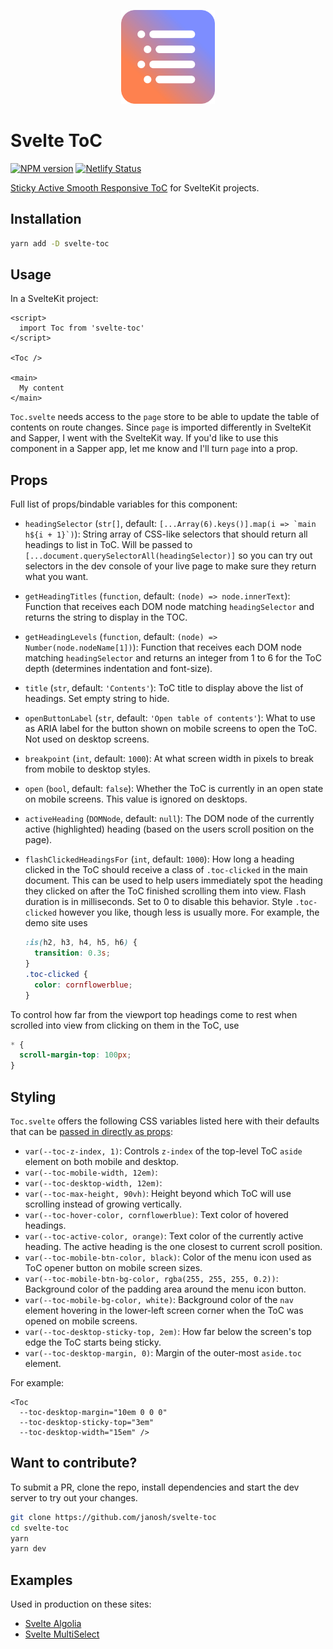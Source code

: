 <p align="center">
  <img src="static/favicon.svg" alt="Svelte ToC" height=150>
</p>

# Svelte ToC

<!-- remove above in docs -->

[![NPM version](https://img.shields.io/npm/v/svelte-toc?color=blue&logo=NPM)](https://npmjs.com/package/svelte-toc)
[![Netlify Status](https://api.netlify.com/api/v1/badges/0238699e-17a8-4423-85de-a5ca30baff0d/deploy-status)](https://app.netlify.com/sites/svelte-toc/deploys)

[Sticky Active Smooth Responsive ToC](https://janosh.dev/blog/sticky-active-smooth-responsive-toc) for SvelteKit projects.

## Installation

```sh
yarn add -D svelte-toc
```

## Usage

In a SvelteKit project:

```svelte
<script>
  import Toc from 'svelte-toc'
</script>

<Toc />

<main>
  My content
</main>
```

`Toc.svelte` needs access to the `page` store to be able to update the table of contents on route changes. Since `page` is imported differently in SvelteKit and Sapper, I went with the SvelteKit way. If you'd like to use this component in a Sapper app, let me know and I'll turn `page` into a prop.

## Props

Full list of props/bindable variables for this component:

- `headingSelector` (`str[]`, default: ``[...Array(6).keys()].map(i => `main h${i + 1}`)``): String array of CSS-like selectors that should return all headings to list in ToC. Will be passed to `[...document.querySelectorAll(headingSelector)]` so you can try out selectors in the dev console of your live page to make sure they return what you want.
- `getHeadingTitles` (`function`, default: `(node) => node.innerText`): Function that receives each DOM node matching `headingSelector` and returns the string to display in the TOC.
- `getHeadingLevels` (`function`, default: `(node) => Number(node.nodeName[1])`): Function that receives each DOM node matching `headingSelector` and returns an integer from 1 to 6 for the ToC depth (determines indentation and font-size).
- `title` (`str`, default: `'Contents'`): ToC title to display above the list of headings. Set empty string to hide.
- `openButtonLabel` (`str`, default: `'Open table of contents'`): What to use as ARIA label for the button shown on mobile screens to open the ToC. Not used on desktop screens.
- `breakpoint` (`int`, default: `1000`): At what screen width in pixels to break from mobile to desktop styles.
- `open` (`bool`, default: `false`): Whether the ToC is currently in an open state on mobile screens. This value is ignored on desktops.
- `activeHeading` (`DOMNode`, default: `null`): The DOM node of the currently active (highlighted) heading (based on the users scroll position on the page).
- `flashClickedHeadingsFor` (`int`, default: `1000`): How long a heading clicked in the ToC should receive a class of `.toc-clicked` in the main document. This can be used to help users immediately spot the heading they clicked on after the ToC finished scrolling them into view. Flash duration is in milliseconds. Set to 0 to disable this behavior. Style `.toc-clicked` however you like, though less is usually more. For example, the demo site uses

    ```css
    :is(h2, h3, h4, h5, h6) {
      transition: 0.3s;
    }
    .toc-clicked {
      color: cornflowerblue;
    }
    ```

To control how far from the viewport top headings come to rest when scrolled into view from clicking on them in the ToC, use

```css
* {
  scroll-margin-top: 100px;
}
```

## Styling

`Toc.svelte` offers the following CSS variables listed here with their defaults that can be [passed in directly as props](https://github.com/sveltejs/rfcs/pull/13):

- `var(--toc-z-index, 1)`: Controls `z-index` of the top-level ToC `aside` element on both mobile and desktop.
- `var(--toc-mobile-width, 12em)`:
- `var(--toc-desktop-width, 12em)`:
- `var(--toc-max-height, 90vh)`: Height beyond which ToC will use scrolling instead of growing vertically.
- `var(--toc-hover-color, cornflowerblue)`: Text color of hovered headings.
- `var(--toc-active-color, orange)`: Text color of the currently active heading. The active heading is the one closest to current scroll position.
- `var(--toc-mobile-btn-color, black)`: Color of the menu icon used as ToC opener button on mobile screen sizes.
- `var(--toc-mobile-btn-bg-color, rgba(255, 255, 255, 0.2))`: Background color of the padding area around the menu icon button.
- `var(--toc-mobile-bg-color, white)`: Background color of the `nav` element hovering in the lower-left screen corner when the ToC was opened on mobile screens.
- `var(--toc-desktop-sticky-top, 2em)`: How far below the screen's top edge the ToC starts being sticky.
- `var(--toc-desktop-margin, 0)`: Margin of the outer-most `aside.toc` element.

For example:

```svelte
<Toc
  --toc-desktop-margin="10em 0 0 0"
  --toc-desktop-sticky-top="3em"
  --toc-desktop-width="15em" />
```

## Want to contribute?

To submit a PR, clone the repo, install dependencies and start the dev server to try out your changes.

```sh
git clone https://github.com/janosh/svelte-toc
cd svelte-toc
yarn
yarn dev
```

## Examples

Used in production on these sites:

- [Svelte Algolia](https://svelte-algolia.netlify.app)
- [Svelte MultiSelect](https://svelte-multiselect.netlify.app)

